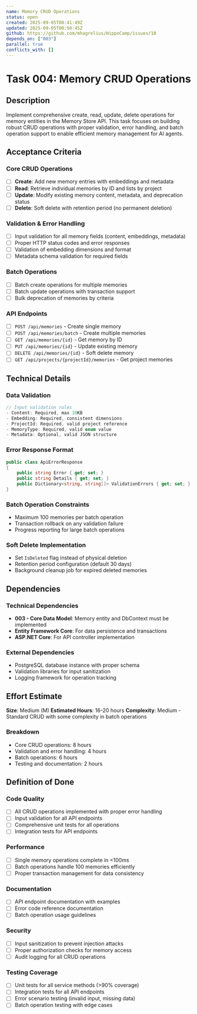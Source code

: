 ```yaml
---
name: Memory CRUD Operations
status: open
created: 2025-09-05T00:41:49Z
updated: 2025-09-05T00:50:45Z
github: https://github.com/mhagrelius/HippoCamp/issues/10
depends_on: ["003"]
parallel: true
conflicts_with: []
---
```


# Task 004: Memory CRUD Operations

## Description

Implement comprehensive create, read, update, delete operations for memory entities in the Memory Store API. This task focuses on building robust CRUD operations with proper validation, error handling, and batch operation support to enable efficient memory management for AI agents.

## Acceptance Criteria

### Core CRUD Operations
- [ ] **Create**: Add new memory entries with embeddings and metadata
- [ ] **Read**: Retrieve individual memories by ID and lists by project
- [ ] **Update**: Modify existing memory content, metadata, and deprecation status
- [ ] **Delete**: Soft delete with retention period (no permanent deletion)

### Validation & Error Handling
- [ ] Input validation for all memory fields (content, embeddings, metadata)
- [ ] Proper HTTP status codes and error responses
- [ ] Validation of embedding dimensions and format
- [ ] Metadata schema validation for required fields

### Batch Operations
- [ ] Batch create operations for multiple memories
- [ ] Batch update operations with transaction support
- [ ] Bulk deprecation of memories by criteria

### API Endpoints
- [ ] `POST /api/memories` - Create single memory
- [ ] `POST /api/memories/batch` - Create multiple memories
- [ ] `GET /api/memories/{id}` - Get memory by ID
- [ ] `PUT /api/memories/{id}` - Update existing memory
- [ ] `DELETE /api/memories/{id}` - Soft delete memory
- [ ] `GET /api/projects/{projectId}/memories` - Get project memories

## Technical Details

### Data Validation
```csharp
// Input validation rules
- Content: Required, max 10KB
- Embedding: Required, consistent dimensions
- ProjectId: Required, valid project reference
- MemoryType: Required, valid enum value
- Metadata: Optional, valid JSON structure
```

### Error Response Format
```csharp
public class ApiErrorResponse
{
    public string Error { get; set; }
    public string Details { get; set; }
    public Dictionary<string, string[]> ValidationErrors { get; set; }
}
```

### Batch Operation Constraints
- Maximum 100 memories per batch operation
- Transaction rollback on any validation failure
- Progress reporting for large batch operations

### Soft Delete Implementation
- Set `IsDeleted` flag instead of physical deletion
- Retention period configuration (default 30 days)
- Background cleanup job for expired deleted memories

## Dependencies

### Technical Dependencies
- **003 - Core Data Model**: Memory entity and DbContext must be implemented
- **Entity Framework Core**: For data persistence and transactions
- **ASP.NET Core**: For API controller implementation

### External Dependencies
- PostgreSQL database instance with proper schema
- Validation libraries for input sanitization
- Logging framework for operation tracking

## Effort Estimate

**Size**: Medium (M)
**Estimated Hours**: 16-20 hours
**Complexity**: Medium - Standard CRUD with some complexity in batch operations

### Breakdown
- Core CRUD operations: 8 hours
- Validation and error handling: 4 hours
- Batch operations: 6 hours
- Testing and documentation: 2 hours

## Definition of Done

### Code Quality
- [ ] All CRUD operations implemented with proper error handling
- [ ] Input validation for all API endpoints
- [ ] Comprehensive unit tests for all operations
- [ ] Integration tests for API endpoints

### Performance
- [ ] Single memory operations complete in <100ms
- [ ] Batch operations handle 100 memories efficiently
- [ ] Proper transaction management for data consistency

### Documentation
- [ ] API endpoint documentation with examples
- [ ] Error code reference documentation
- [ ] Batch operation usage guidelines

### Security
- [ ] Input sanitization to prevent injection attacks
- [ ] Proper authorization checks for memory access
- [ ] Audit logging for all CRUD operations

### Testing Coverage
- [ ] Unit tests for all service methods (>90% coverage)
- [ ] Integration tests for all API endpoints
- [ ] Error scenario testing (invalid input, missing data)
- [ ] Batch operation testing with edge cases
